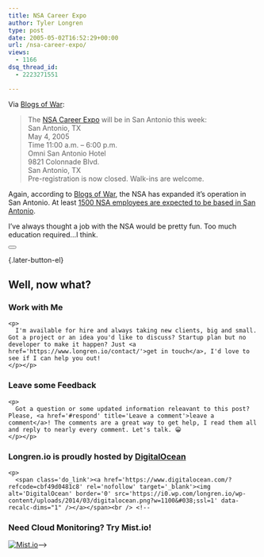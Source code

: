 ```yaml
---
title: NSA Career Expo
author: Tyler Longren
type: post
date: 2005-05-02T16:52:29+00:00
url: /nsa-career-expo/
views:
  - 1166
dsq_thread_id:
  - 2223271551

---
```

Via [Blogs of War][1]:

> The [NSA Career Expo][2] will be in San Antonio this week:  
> San Antonio, TX  
> May 4, 2005  
> Time 11:00 a.m. &#8211; 6:00 p.m.  
> Omni San Antonio Hotel  
> 9821 Colonnade Blvd.  
> San Antonio, TX  
> Pre-registration is now closed. Walk-ins are welcome.

Again, according to [Blogs of War][3], the NSA has expanded it&#8217;s operation in San Antonio. At least [1500 NSA employees are expected to be based in San Antonio][4].

I&#8217;ve always thought a job with the NSA would be pretty fun. Too much education required&#8230;I think. 

<div class="wpulike wpulike-default " >
  <div class="wp_ulike_general_class wp_ulike_is_not_liked">
    <button type="button"
					aria-label="Like Button"
					data-ulike-id="1842"
					data-ulike-nonce="5de72812c4"
					data-ulike-type="likeThis"
					data-ulike-template="wpulike-default"
					data-ulike-display-likers="0"
					data-ulike-disable-pophover="0"
					class="wp_ulike_btn wp_ulike_put_image wp_likethis_1842"></button><span class="count-box"></span>
  </div>
</div>

[][5]{.later-button-el}

<div class='what-next'>
  <h2>
    Well, now what?
  </h2>
  
  <div class='hire'>
    <h3>
      Work with Me
    </h3>
    
    <p>
      I'm available for hire and always taking new clients, big and small. Got a project or an idea you'd like to discuss? Startup plan but no developer to make it happen? Just <a href='https://www.longren.io/contact/'>get in touch</a>, I'd love to see if I can help you out!
    </p></p>
  </div>
  
  <div class='hire'>
    <h3>
      Leave some Feedback
    </h3>
    
    <p>
      Got a question or some updated information releavant to this post? Please, <a href='#respond' title='Leave a comment'>leave a comment</a>! The comments are a great way to get help, I read them all and reply to nearly every comment. Let's talk. 😀
    </p></p>
  </div>
  
  <div class='now-what-bottom-ad'>
    <h3>
      Longren.io is proudly hosted by <a href='https://www.digitalocean.com/?refcode=cbf49d0481c8'>DigitalOcean</a>
    </h3>
    
    <p>
      <span class='do_link'><a href='https://www.digitalocean.com/?refcode=cbf49d0481c8' rel='nofollow' target='_blank'><img alt='DigitalOcean' border='0' src='https://i0.wp.com/longren.io/wp-content/uploads/2014/03/digitalocean.png?w=1100&#038;ssl=1' data-recalc-dims="1" /></a></span><br /> <!--

<h3>Need Cloud Monitoring? Try Mist.io!</h3>

<span class='do_link'><a href='http://mist.io/?ref=tyler' rel='nofollow' target='_blank'><img alt='Mist.io' border='0' src='https://i0.wp.com/longren.io/wp-content/uploads/2014/04/mistio.jpg?w=1100&#038;ssl=1' data-recalc-dims="1"></a></span>--></div> </div>

 [1]: http://www.blogsofwar.com/archives/2005/05/02/nsa-career-expo-rolls-into-san-antonio/
 [2]: http://www.nsa.gov/careers/expo.cfm
 [3]: http://www.blogsofwar.com/
 [4]: http://www.blogsofwar.com/archives/2005/04/20/nsa-expands-san-antonio-operations/trackback/
 [5]: #